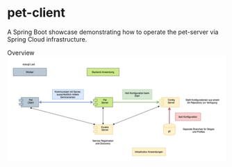 # pet-client
A Spring Boot showcase demonstrating how to operate the pet-server via Spring Cloud infrastructure.

Overview
![infrastructure overview](images/showcase.png)